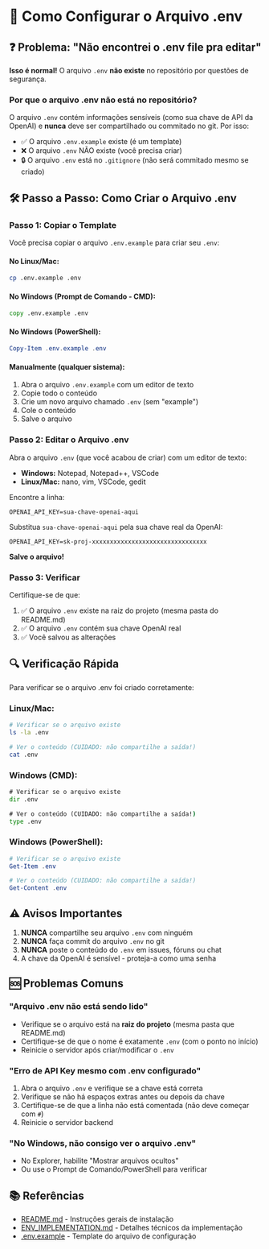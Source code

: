 # 📝 Como Configurar o Arquivo .env

## ❓ Problema: "Não encontrei o .env file pra editar"

**Isso é normal!** O arquivo `.env` **não existe** no repositório por questões de segurança.

### Por que o arquivo .env não está no repositório?

O arquivo `.env` contém informações sensíveis (como sua chave de API da OpenAI) e **nunca** deve ser compartilhado ou commitado no git. Por isso:

- ✅ O arquivo `.env.example` existe (é um template)
- ❌ O arquivo `.env` NÃO existe (você precisa criar)
- 🔒 O arquivo `.env` está no `.gitignore` (não será commitado mesmo se criado)

## 🛠️ Passo a Passo: Como Criar o Arquivo .env

### Passo 1: Copiar o Template

Você precisa copiar o arquivo `.env.example` para criar seu `.env`:

#### No Linux/Mac:
```bash
cp .env.example .env
```

#### No Windows (Prompt de Comando - CMD):
```cmd
copy .env.example .env
```

#### No Windows (PowerShell):
```powershell
Copy-Item .env.example .env
```

#### Manualmente (qualquer sistema):
1. Abra o arquivo `.env.example` com um editor de texto
2. Copie todo o conteúdo
3. Crie um novo arquivo chamado `.env` (sem "example")
4. Cole o conteúdo
5. Salve o arquivo

### Passo 2: Editar o Arquivo .env

Abra o arquivo `.env` (que você acabou de criar) com um editor de texto:
- **Windows:** Notepad, Notepad++, VSCode
- **Linux/Mac:** nano, vim, VSCode, gedit

Encontre a linha:
```
OPENAI_API_KEY=sua-chave-openai-aqui
```

Substitua `sua-chave-openai-aqui` pela sua chave real da OpenAI:
```
OPENAI_API_KEY=sk-proj-xxxxxxxxxxxxxxxxxxxxxxxxxxxxxxxx
```

**Salve o arquivo!**

### Passo 3: Verificar

Certifique-se de que:
1. ✅ O arquivo `.env` existe na raiz do projeto (mesma pasta do README.md)
2. ✅ O arquivo `.env` contém sua chave OpenAI real
3. ✅ Você salvou as alterações

## 🔍 Verificação Rápida

Para verificar se o arquivo .env foi criado corretamente:

### Linux/Mac:
```bash
# Verificar se o arquivo existe
ls -la .env

# Ver o conteúdo (CUIDADO: não compartilhe a saída!)
cat .env
```

### Windows (CMD):
```cmd
# Verificar se o arquivo existe
dir .env

# Ver o conteúdo (CUIDADO: não compartilhe a saída!)
type .env
```

### Windows (PowerShell):
```powershell
# Verificar se o arquivo existe
Get-Item .env

# Ver o conteúdo (CUIDADO: não compartilhe a saída!)
Get-Content .env
```

## ⚠️ Avisos Importantes

1. **NUNCA** compartilhe seu arquivo `.env` com ninguém
2. **NUNCA** faça commit do arquivo `.env` no git
3. **NUNCA** poste o conteúdo do `.env` em issues, fóruns ou chat
4. A chave da OpenAI é sensível - proteja-a como uma senha

## 🆘 Problemas Comuns

### "Arquivo .env não está sendo lido"
- Verifique se o arquivo está na **raiz do projeto** (mesma pasta que README.md)
- Certifique-se de que o nome é exatamente `.env` (com o ponto no início)
- Reinicie o servidor após criar/modificar o `.env`

### "Erro de API Key mesmo com .env configurado"
1. Abra o arquivo `.env` e verifique se a chave está correta
2. Verifique se não há espaços extras antes ou depois da chave
3. Certifique-se de que a linha não está comentada (não deve começar com `#`)
4. Reinicie o servidor backend

### "No Windows, não consigo ver o arquivo .env"
- No Explorer, habilite "Mostrar arquivos ocultos"
- Ou use o Prompt de Comando/PowerShell para verificar

## 📚 Referências

- [README.md](README.md) - Instruções gerais de instalação
- [ENV_IMPLEMENTATION.md](ENV_IMPLEMENTATION.md) - Detalhes técnicos da implementação
- [.env.example](.env.example) - Template do arquivo de configuração
